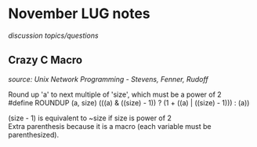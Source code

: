 November LUG notes 
=================
_discussion topics/questions_


Crazy C Macro 
-------------
_source: Unix Network Programming - Stevens, Fenner, Rudoff_  

Round up 'a' to next multiple of 'size', which must be a power of 2  
#define ROUNDUP (a, size) (((a) & ((size) - 1)) ? (1 + ((a) | ((size) - 1))) : (a))

(size - 1) is equivalent to ~size if size is power of 2  
Extra parenthesis because it is a macro (each variable must be parenthesized).

